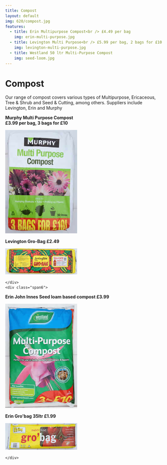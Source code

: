 ```yaml
---
title: Compost
layout: default
img: 620/compost.jpg
features:
  - title: Erin Multipurpose Compost<br /> £4.49 per bag
    img: erin-multi-purpose.jpg
  - title: Levington Multi Purpose<br /> £5.99 per bag, 2 bags for £10
    img: levington-multi-purpose.jpg
  - title: Westland 50 ltr Multi-Purpose Compost
    img: seed-loom.jpg
---
```


# Compost

Our range of compost covers various types of Multipurpose, Ericaceous,
Tree & Shrub and Seed & Cutting, among others. Suppliers include
Levington, Erin and Murphy

<div class="row-fluid space-img">
    <div class="span6">

<p><b>Murphy Multi Purpose Compost<br />
&pound;3.99 per bag, 3 bags for &pound;10</b></p>

<p><img alt="Murphy Multi Purpose Compost" src="img/murphys.jpg" /></p>

<p><b>Levington Gro-Bag £2.49</b></p>

<p><img alt="Levington Gro-Bag" src="img/levington-grobag.jpg" /></p>

    </div>
    <div class="span6">

<p><b>Erin John Innes Seed loam based compost £3.99</b></p>

<p><img alt="Erin John Innes Seed loam based compost" src="img/westlands.jpg" /></p>

<p><b>Erin Gro'bag 35ltr £1.99</b></p>

<p><img alt="Erin Gro'bag 35ltr £1.99" src="img/erin-grobag.jpg" /></p>


    </div>
</div>
